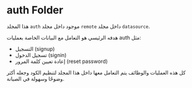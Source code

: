 # auth Folder

هذا المجلد `auth` موجود داخل مجلد `remote` داخل مجلد `datasource`.

هدفه الرئيسي هو التعامل مع البيانات الخاصة بعمليات 
auth
 مثل:

- التسجيل (signup)
- تسجيل الدخول (signin)
- إعادة تعيين كلمة المرور (reset password)

كل هذه العمليات والوظائف يتم التعامل معها داخل هذا المجلد لتنظيم الكود وجعله أكثر وضوحًا وسهولة في الصيانة.
